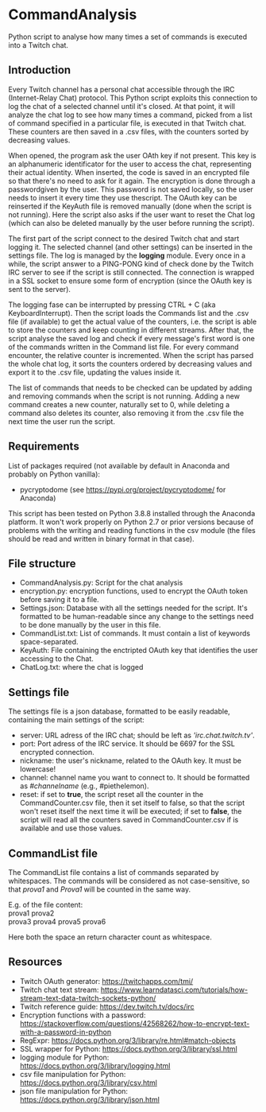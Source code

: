 # CommandAnalysis
Python script to analyse how many times a set of commands is executed into a Twitch chat.

## Introduction
Every Twitch channel has a personal chat accessible through the IRC (Internet-Relay Chat) protocol. This Python script exploits this connection to log the chat of a selected channel until it's closed. At that point, it will analyze the chat log to see how many times a command, picked from a list of command specified in a particular file, is executed in that Twitch chat. These counters are then saved in a .csv files, with the counters sorted by decreasing values.

When opened, the program ask the user OAth key if not present. This key is an alphanumeric identificator for the user to access the chat, representing their actual identity. When inserted, the code is saved in an encrypted file so that there's no need to ask for it again. The encryption is done through a passwordgiven by the user. This password is not saved locally, so the user needs to insert it every time they use thescript. The OAuth key can be reinserted if the KeyAuth file is removed manually (done when the script is not running). Here the script also asks if the user want to reset the Chat log (which can also be deleted manually by the user before running the script).

The first part of the script connect to the desired Twitch chat and start logging it. The selected channel (and other settings) can be inserted in the settings file. The log is managed by the **logging** module. Every once in a while, the script answer to a PING-PONG kind of check done by the Twitch IRC server to see if the script is still connected. The connection is wrapped in a SSL socket to ensure some form of encryption (since the OAuth key is sent to the server).

The logging fase can be interrupted by pressing CTRL + C (aka KeyboardInterrupt). Then the script loads the Commands list and the .csv file (if available) to get the actual value of the counters, i.e. the script is able to store the counters and keep counting in different streams. After that, the script analyse the saved log and check if every message's first word is one of the commands written in the Command list file. For every command encounter, the relative counter is incremented. When the script has parsed the whole chat log, it sorts the counters ordered by decreasing values and export it to the .csv file, updating the values inside it.

The list of commands that needs to be checked can be updated by adding and removing commands when the script is not running. Adding a new command creates a new counter, naturally set to 0, while deleting a command also deletes its counter, also removing it from the .csv file the next time the user run the script.

## Requirements
List of packages required (not available by default in Anaconda and probably on Python vanilla):
- pycryptodome (see https://pypi.org/project/pycryptodome/ for Anaconda)

This script has been tested on Python 3.8.8 installed through the Anaconda platform. It won't work properly on Python 2.7 or prior versions because of problems with the writing and reading functions in the csv module (the files should be read and written in binary format in that case).

## File structure
- CommandAnalysis.py: Script for the chat analysis
- encryption.py: encryption functions, used to encrypt the OAuth token before saving it to a file.
- Settings.json: Database with all the settings needed for the script. It's formatted to be human-readable since any change to the settings need to be done manually by the user in this file.
- CommandList.txt: List of commands. It must contain a list of keywords space-separated.
- KeyAuth: File containing the enctripted OAuth key that identifies the user accessing to the Chat.
- ChatLog.txt: where the chat is logged
## Settings file
The settings file is a json database, formatted to be easily readable, containing the main settings of the script:
- server: URL adress of the IRC chat; should be left as _'irc.chat.twitch.tv'_.
- port: Port adress of the IRC service. It should be 6697 for the SSL encrypted connection.
- nickname: the user's nickname, related to the OAuth key. It must be lowercase!
- channel: channel name you want to connect to. It should be formatted as _#channelname_ (e.g., #piethelemon).
- reset: if set to **true**, the script reset all the counter in the CommandCounter.csv file, then it set itself to false, so that the script won't reset itself the next time it will be executed; if set to **false**, the script will read all the counters saved in CommandCounter.csv if is available and use those values.
## CommandList file
The CommandList file contains a list of commands separated by whitespaces. The commands will be considered as not case-sensitive, so that _prova1_ and _Prova1_ will be counted in the same way.

E.g. of the file content:  
prova1 prova2  
prova3 prova4 prova5 prova6

Here both the space an return character count as whitespace.
## Resources
- Twitch OAuth generator: https://twitchapps.com/tmi/
- Twitch chat text stream: https://www.learndatasci.com/tutorials/how-stream-text-data-twitch-sockets-python/
- Twitch reference guide: https://dev.twitch.tv/docs/irc
- Encryption functions with a password: https://stackoverflow.com/questions/42568262/how-to-encrypt-text-with-a-password-in-python
- RegExpr: https://docs.python.org/3/library/re.html#match-objects
- SSL wrapper for Python: https://docs.python.org/3/library/ssl.html
- logging module for Python: https://docs.python.org/3/library/logging.html
- csv file manipulation for Python: https://docs.python.org/3/library/csv.html
- json file manipulation for Python: https://docs.python.org/3/library/json.html
